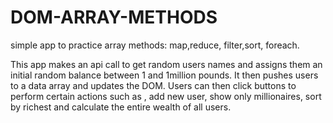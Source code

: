 # DOM-ARRAY-METHODS
simple app to practice array methods: map,reduce, filter,sort, foreach.

This app makes an api call to get random users names and assigns them an initial random balance between 1 and 1million pounds.
It then pushes users to a data array and updates the DOM.
Users can then click buttons to perform certain actions such as , add new user, show only millionaires, sort by richest and calculate the entire wealth of all users.

